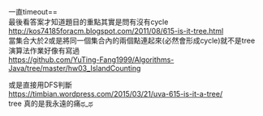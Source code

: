 一直timeout==  
最後看答案才知道題目的重點其實是問有沒有cycle  
http://kos74185foracm.blogspot.com/2011/08/615-is-it-tree.html  
當集合大於2或是將同一個集合內的兩個點連起來(必然會形成cycle)就不是tree  
演算法作業好像有寫過  
https://github.com/YuTing-Fang1999/Algorithms-Java/tree/master/hw03_IslandCounting  

或是直接用DFS判斷  
https://timbian.wordpress.com/2015/03/21/uva-615-is-it-a-tree/  
tree 真的是我永遠的痛ಥ_ಥ
